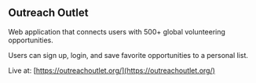 ## Outreach Outlet

Web application that connects users with 500+ global volunteering opportunities.

Users can sign up, login, and save favorite opportunities to a personal list.

Live at: [https://outreachoutlet.org/](https://outreachoutlet.org/)
